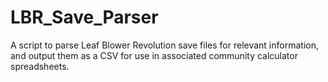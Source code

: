 # LBR_Save_Parser
A script to parse Leaf Blower Revolution save files for relevant information, and output them as a CSV for use in associated community calculator spreadsheets.
